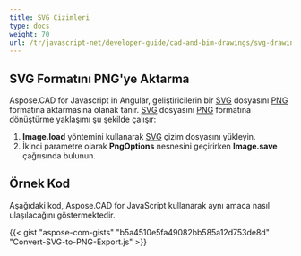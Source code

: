 ```yaml
---
title: SVG Çizimleri
type: docs
weight: 70
url: /tr/javascript-net/developer-guide/cad-and-bim-drawings/svg-drawings/
---
```


## **SVG Formatını PNG'ye Aktarma**

Aspose.CAD for Javascript in Angular, geliştiricilerin bir [SVG](https://docs.fileformat.com/page-description-language/svg/) dosyasını [PNG](https://docs.fileformat.com/image/png/) formatına aktarmasına olanak tanır.
[SVG](https://docs.fileformat.com/page-description-language/svg/) dosyasını [PNG](https://docs.fileformat.com/image/png/) formatına dönüştürme yaklaşımı şu şekilde çalışır:

1. **Image.load** yöntemini kullanarak [SVG](https://docs.fileformat.com/page-description-language/svg/) çizim dosyasını yükleyin.
1. İkinci parametre olarak **PngOptions** nesnesini geçirirken **Image.save** çağrısında bulunun.

## Örnek Kod

Aşağıdaki kod, Aspose.CAD for JavaScript kullanarak aynı amaca nasıl ulaşılacağını göstermektedir.

{{< gist "aspose-com-gists" "b5a4510e5fa49082bb585a12d753de8d" "Convert-SVG-to-PNG-Export.js" >}}
